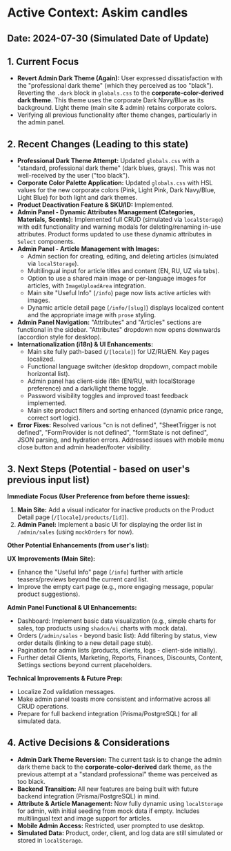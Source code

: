 
# Active Context: Askim candles

## Date: 2024-07-30 (Simulated Date of Update)

## 1. Current Focus
*   **Revert Admin Dark Theme (Again):** User expressed dissatisfaction with the "professional dark theme" (which they perceived as too "black"). Reverting the `.dark` block in `globals.css` to the **corporate-color-derived dark theme**. This theme uses the corporate Dark Navy/Blue as its background. Light theme (main site & admin) retains corporate colors.
*   Verifying all previous functionality after theme changes, particularly in the admin panel.

## 2. Recent Changes (Leading to this state)
*   **Professional Dark Theme Attempt:** Updated `globals.css` with a "standard, professional dark theme" (dark blues, grays). This was not well-received by the user ("too black").
*   **Corporate Color Palette Application:** Updated `globals.css` with HSL values for the new corporate colors (Pink, Light Pink, Dark Navy/Blue, Light Blue) for both light and dark themes.
*   **Product Deactivation Feature & SKU/ID:** Implemented.
*   **Admin Panel - Dynamic Attributes Management (Categories, Materials, Scents):** Implemented full CRUD (simulated via `localStorage`) with edit functionality and warning modals for deleting/renaming in-use attributes. Product forms updated to use these dynamic attributes in `Select` components.
*   **Admin Panel - Article Management with Images:**
    *   Admin section for creating, editing, and deleting articles (simulated via `localStorage`).
    *   Multilingual input for article titles and content (EN, RU, UZ via tabs).
    *   Option to use a shared main image or per-language images for articles, with `ImageUploadArea` integration.
    *   Main site "Useful Info" (`/info`) page now lists active articles with images.
    *   Dynamic article detail page (`/info/[slug]`) displays localized content and the appropriate image with `prose` styling.
*   **Admin Panel Navigation:** "Attributes" and "Articles" sections are functional in the sidebar. "Attributes" dropdown now opens downwards (accordion style for desktop).
*   **Internationalization (i18n) & UI Enhancements:**
    *   Main site fully path-based (`/[locale]`) for UZ/RU/EN. Key pages localized.
    *   Functional language switcher (desktop dropdown, compact mobile horizontal list).
    *   Admin panel has client-side i18n (EN/RU, with localStorage preference) and a dark/light theme toggle.
    *   Password visibility toggles and improved toast feedback implemented.
    *   Main site product filters and sorting enhanced (dynamic price range, correct sort logic).
*   **Error Fixes:** Resolved various "cn is not defined", "SheetTrigger is not defined", "FormProvider is not defined", "formState is not defined", JSON parsing, and hydration errors. Addressed issues with mobile menu close button and admin header/footer visibility.

## 3. Next Steps (Potential - based on user's previous input list)

**Immediate Focus (User Preference from before theme issues):**
1.  **Main Site:** Add a visual indicator for inactive products on the Product Detail page (`/[locale]/products/[id]`).
2.  **Admin Panel:** Implement a basic UI for displaying the order list in `/admin/sales` (using `mockOrders` for now).

**Other Potential Enhancements (from user's list):**

**UX Improvements (Main Site):**
*   Enhance the "Useful Info" page (`/info`) further with article teasers/previews beyond the current card list.
*   Improve the empty cart page (e.g., more engaging message, popular product suggestions).

**Admin Panel Functional & UI Enhancements:**
*   Dashboard: Implement basic data visualization (e.g., simple charts for sales, top products using `shadcn/ui` charts with mock data).
*   Orders (`/admin/sales` - beyond basic list): Add filtering by status, view order details (linking to a new detail page stub).
*   Pagination for admin lists (products, clients, logs - client-side initially).
*   Further detail Clients, Marketing, Reports, Finances, Discounts, Content, Settings sections beyond current placeholders.

**Technical Improvements & Future Prep:**
*   Localize Zod validation messages.
*   Make admin panel toasts more consistent and informative across all CRUD operations.
*   Prepare for full backend integration (Prisma/PostgreSQL) for all simulated data.

## 4. Active Decisions & Considerations
*   **Admin Dark Theme Reversion:** The current task is to change the admin dark theme back to the **corporate-color-derived** dark theme, as the previous attempt at a "standard professional" theme was perceived as too black.
*   **Backend Transition:** All new features are being built with future backend integration (Prisma/PostgreSQL) in mind.
*   **Attribute & Article Management:** Now fully dynamic using `localStorage` for admin, with initial seeding from mock data if empty. Includes multilingual text and image support for articles.
*   **Mobile Admin Access:** Restricted, user prompted to use desktop.
*   **Simulated Data:** Product, order, client, and log data are still simulated or stored in `localStorage`.
